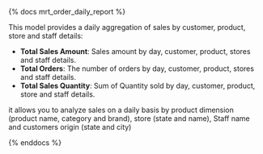 {% docs mrt_order_daily_report %}

This model provides a daily aggregation of sales by customer, product, store and staff details:

- **Total Sales Amount**:  Sales amount by day, customer, product, stores and staff details.
- **Total Orders**: The number of orders by day, customer, product, stores and staff details.
- **Total Sales Quantity**: Sum of Quantity sold by day, customer, product, store and staff details.

it allows you to analyze sales on a daily basis by product dimension (product name, category and brand), store (state and name), Staff name and customers origin (state and city)   

{% enddocs %}
